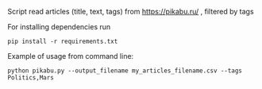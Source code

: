 Script read articles (title, text, tags) from https://pikabu.ru/ , filtered by tags

For installing dependencies run 
```
pip install -r requirements.txt
```

Example of usage from command line:
```
python pikabu.py --output_filename my_articles_filename.csv --tags Politics,Mars
```